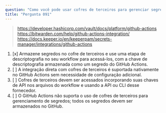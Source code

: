```yaml
---
question: "Como você pode usar cofres de terceiros para gerenciar segredos no GitHub Actions?"
title: "Pergunta 091"
---
```


> https://developer.hashicorp.com/vault/docs/platform/github-actions  
> https://bitwarden.com/help/github-actions-integration/  
> https://docs.keeper.io/en/keeperpam/secrets-manager/integrations/github-actions  
1. [x] Armazene segredos no cofre de terceiros e use uma etapa de descriptografia no seu workflow para acessá-los, com a chave de descriptografia armazenada como um segredo do GitHub Actions.  
1. [ ] A integração direta com cofres de terceiros é suportada nativamente no GitHub Actions sem necessidade de configuração adicional.  
1. [ ] Cofres de terceiros devem ser acessados incorporando suas chaves de API nos arquivos do workflow e usando a API ou CLI desse fornecedor.  
1. [ ] O GitHub Actions não suporta o uso de cofres de terceiros para gerenciamento de segredos; todos os segredos devem ser armazenados no GitHub.  
